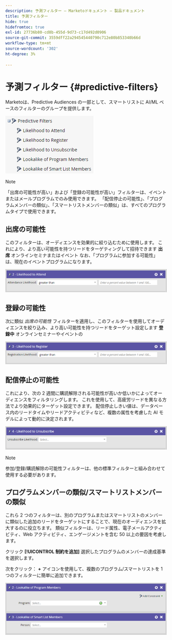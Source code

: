 ```yaml
---
description: 予測フィルター — Marketoドキュメント — 製品ドキュメント
title: 予測フィルター
hide: true
hidefromtoc: true
exl-id: 27736b80-cd8b-455d-9d73-c17d492d0906
source-git-commit: 3559dff22a294545440790c712e80b853340b66d
workflow-type: tm+mt
source-wordcount: '302'
ht-degree: 3%

---
```


# 予測フィルター {#predictive-filters}

Marketoは、Predictive Audiences の一部として、スマートリストに AI/ML ベースのフィルターのグループを提供します。

![画像 1](assets/predictive-filters-1.png)

>[!NOTE]
>
>「出席の可能性が高い」および「登録の可能性が高い」フィルターは、イベントまたはメールプログラムでのみ使用できます。 「配信停止の可能性」、「プログラムメンバーの類似」、「スマートリストメンバーの類似」は、すべてのプログラムタイプで使用できます。

## 出席の可能性

このフィルターは、オーディエンスを効果的に絞り込むために使用します。 これにより、より高い可能性を持つリードをターゲティングして招待できます **出席** オンラインセミナまたはイベント なお、「プログラムに参加する可能性」は、現在のイベントプログラムになります。

![画像 2](assets/predictive-filters-2.png)

## 登録の可能性

次に類似 _出席の可能性_ フィルターを適用し、このフィルターを使用してオーディエンスを絞り込み、より高い可能性を持つリードをターゲット設定します **登録中** オンラインセミナーやイベントの

![画像 3](assets/predictive-filters-3.png)

## 配信停止の可能性

これにより、次の 2 週間に購読解除される可能性が高いか低いかによってオーディエンスをフィルタリングします。 これを使用して、高疲労リードを異なる方法でより効果的にターゲット設定できます。 配信停止しきい値は、データベース内のリードタイムやリードアクティビティなど、複数の属性を考慮した AI モデルによって動的に決定されます。

![画像 4](assets/predictive-filters-4.png)

>[!NOTE]
>
>参加/登録/購読解除の可能性フィルターは、他の標準フィルターと組み合わせて使用する必要があります。

## プログラムメンバーの類似/スマートリストメンバーの類似

これら 2 つのフィルターは、別のプログラムまたはスマートリストのメンバーに類似した追加のリードをターゲットにすることで、現在のオーディエンスを拡大するのに役立ちます。 類似フィルターは、リード属性、電子メールアクティビティ、Web アクティビティ、エンゲージメントを含む 50 以上の要因を考慮します。

クリック **[!UICONTROL 制約を追加]** 選択したプログラムのメンバーの達成基準を選択します。

次をクリック： **+** アイコンを使用して、複数のプログラム/スマートリストを 1 つのフィルターに簡単に追加できます。

![画像 5](assets/predictive-filters-5.png)
